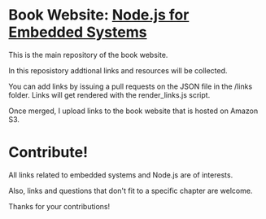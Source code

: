 # Book Website: [Node.js for Embedded Systems](http://embeddeddnodejs.com)

This is the main repository of the book website.

In this reposistory addtional links and resources will be collected.

You can add links by issuing a pull requests on the JSON file in the /links folder.
Links will get rendered with the render_links.js script.

Once merged, I upload links to the book website that is hosted on Amazon S3.


# Contribute!

All links related to embedded systems and Node.js are of interests. 

Also, links and questions that don't fit to a specific chapter are welcome.

Thanks for your contributions!

